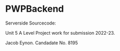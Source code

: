 # PWPBackend

Serverside Sourcecode:

Unit 5 A Level Project work for submission 2022-23.

Jacob Eynon. Candadate No. 8195
